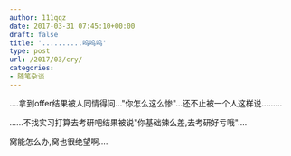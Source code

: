 ```yaml
---
author: 111qqz
date: 2017-03-31 07:45:10+00:00
draft: false
title: '..........呜呜呜'
type: post
url: /2017/03/cry/
categories:
- 随笔杂谈
---
```


....拿到offer结果被人同情得问..."你怎么这么惨"...还不止被一个人这样说.........

......不找实习打算去考研吧结果被说"你基础辣么差,去考研好亏哦"....

窝能怎么办,窝也很绝望啊....
